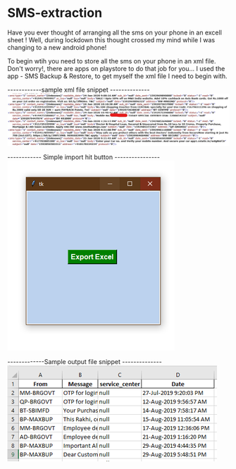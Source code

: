 # SMS-extraction
Have you ever thought of arranging all the sms on your phone in an excell sheet ! Well, during lockdown this thought crossed my mind while I was changing to a new android phone!

To begin wtih you need to store all the sms on your phone in an xml file. Don't worry!, there are apps on playstore to do that job for you...
I used the app - SMS Backup & Restore, to get myself the xml file I need to begin with.


------------sample xml file snippet --------------
![sample xml file snippet](Inkedsms_LI.jpg)


------------ Simple import hit button ----------------
![simple gui](switch.jpg)


-------------Sample output file snippet --------------
![Sample output file](excel.jpg)
